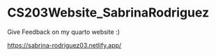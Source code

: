 # CS203Website_SabrinaRodriguez
Give Feedback on my quarto website :)

https://sabrina-rodriguez03.netlify.app/

